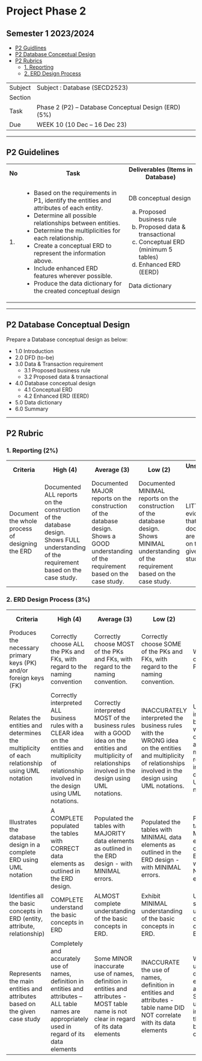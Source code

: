 # Project Phase 2
## Semester 1 2023/2024

- [P2 Guidlines](https://github.com/IzyanIzzatiK/SECD2523-Database/blob/main/phase2.md#p2-guidelines)
- [P2 Database Conceptual Design](https://github.com/IzyanIzzatiK/SECD2523-Database/blob/main/phase2.md#p2-database-conceptual-design)
- [P2 Rubrics](https://github.com/IzyanIzzatiK/SECD2523-Database/blob/main/phase2.md#p2-rubric)
  - [1. Reporting](https://github.com/IzyanIzzatiK/SECD2523-Database/blob/main/phase2.md#1-reporting-2)
  - [2. ERD Design Process ](https://github.com/IzyanIzzatiK/SECD2523-Database/blob/main/phase2.md#2erd-design-process-3)

<table>
  <tr>
    <td>Subject</td>
    <td>Subject	:	Database (SECD2523)</td>
  </tr><tr>
    <td>Section</td>
    <td></td>
  </tr><tr>
    <td>Task</td>
    <td>Phase 2 (P2) – Database Conceptual Design (ERD) (5%)</td>
  </tr><tr>
    <td>Due</td>
    <td>WEEK 10 (10 Dec – 16 Dec 23)</td>
  </tr>
</table>

---

## P2 Guidelines

<table>
  <tr>
    <th>No</th>
    <th>Task</th>
    <th>Deliverables (Items in Database)</th>
  </tr>
  <tr>
    <td>1.</td>
    <td>
      <ul>
          <li>Based on the requirements in P1, identify the entities and attributes of each entity. </li>
          <li>Determine all possible relationships between entities. </li>
          <li>Determine the multiplicities for each relationship. </li>
          <li>Create a conceptual ERD to represent the information above. </li>
          <li>Include enhanced ERD features wherever possible. </li>
          <li>Produce the data dictionary for the created conceptual design</li>
    </td>
    <td>
      DB conceptual design
      <ol  type="a">
        <li>Proposed business rule</li>
        <li>Proposed data & transactional</li>
        <li>Conceptual ERD (minimum 5 tables)</li>
        <li>Enhanced ERD (EERD)</li>
      </ol>
      Data dictionary
    </td>
  </tr>
</table>



 ---


## P2 Database Conceptual Design
Prepare a Database conceptual design as below:
- 1.0	Introduction
- 2.0	DFD (to-be)
- 3.0	Data & Transaction requirement
  - 3.1	Proposed business rule
  - 3.2	Proposed data & transactional
- 4.0	Database conceptual design
  - 4.1	Conceptual ERD
  - 4.2	Enhanced ERD (EERD)
- 5.0	Data dictionary
- 6.0	Summary

---

## P2 Rubric

### 1. Reporting (2%)

<table>
  <tr>
    <th>Criteria</th>
    <th>High (4)</th>
    <th>Average (3)</th>
    <th>Low (2)</th>
    <th>Unsatisfied (1)</th>
  </tr>
  <tr>
    <td>Document the whole process of designing the ERD</td>
    <td>Documented ALL reports on the construction of the database design. Shows FULL understanding of the requirement based on the case study.</td>
    <td>Documented MAJOR reports on the construction of the database design. Shows a GOOD understanding of the requirement based on the case study.</td>
    <td>Documented MINIMAL reports on the construction of the database design. Shows MINIMAL understanding of the requirement based on the case study.</td>
    <td>LITTLE evidence that the documents are based on the given case study.</td>
  </tr>
</table>

### 2.	ERD Design Process (3%)

<table>
  <tr>
    <th>Criteria</th>
    <th>High (4)</th>
    <th>Average (3)</th>
    <th>Low (2)</th>
    <th>Unsatisfied (1)</th>
  </tr>
  <tr>
    <td>Produces the necessary primary keys (PK) and/or foreign keys (FK)</td>
    <td>Correctly choose ALL the PKs and FKs, with regard to the naming convention</td>
    <td>Correctly choose MOST of the PKs and FKs, with regard to the naming convention.</td>
    <td>Correctly choose SOME of the PKs and FKs, with regard to the naming convention.</td>
    <td>WRONGLY choose the PKs and FKs.</td>
  </tr>  
  <tr>
    <td>Relates the entities and determines the multiplicity of each relationship using UML notation</td>
    <td>Correctly interpreted ALL business rules with a CLEAR idea on the entities and multiplicity of relationship involved in the design using UML notations. </td>
    <td>Correctly interpreted MOST of the business rules with a GOOD idea on the entities and multiplicity of relationships involved in the design using UML notations.</td>
    <td>INACCURATELY interpreted the business rules with the WRONG idea on the entities and multiplicity of relationships involved in the design using UML notations.  </td>
    <td>UNABLE to interpret the business rules with NO IDEA on the entities and multiplicity of relationships involved in the design using UML notations.</td>
  </tr>  
  <tr>
    <td>Illustrates the database design in a complete ERD using UML notation</td>
    <td>A COMPLETE populated the tables with CORRECT data elements as outlined in the ERD design.</td>
    <td>Populated the tables with MAJORITY data elements as outlined in the ERD design - with MINIMAL errors.</td>
    <td>Populated the tables with MINIMAL data elements as outlined in the ERD design - with MINIMAL errors.</td>
    <td>Populated the tables with MINIMAL data elements as outlined in the ERD design - with NUMEROUS errors.</td>
  </tr>  
  <tr>
    <td>Identifies all the basic concepts in ERD (entity, attribute, relationship)</td>
    <td>COMPLETE understand the basic concepts in ERD</td>
    <td>ALMOST complete understanding of the basic concepts in ERD.</td>
    <td>Exhibit MINIMAL understanding of the basic concepts in ERD.</td>
    <td>UNABLE to show understanding of the basic concepts of ERD.</td>
  </tr>  
  <tr>
    <td>Represents the main entities and attributes based on the given case study</td>
    <td>Completely and accurately use of names, definition in entities and attributes – ALL table names are appropriately used in regard of its data elements</td>
    <td>Some MINOR inaccurate use of names, definition in entities and attributes - MOST table name is not clear in regard of its data elements</td>
    <td>INACCURATE the use of names, definition in entities and attributes - table name DID NOT correlate with its data elements</td>
    <td>WRONG the use of names, definitions in entities and attributes. Shows NO understanding in identifying the tables based on the case study.</td>
  </tr>
</table>
